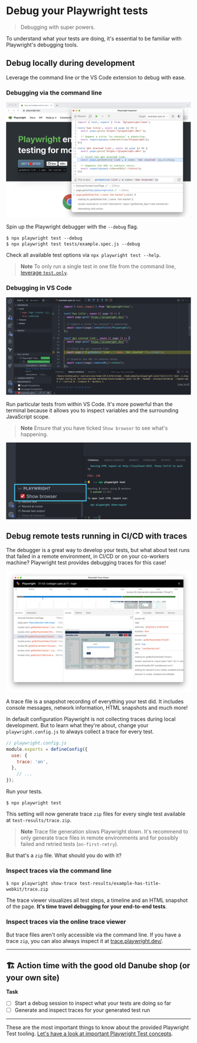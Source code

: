 # Debug your Playwright tests
> Debugging with super powers.

To understand what your tests are doing, it's essential to be familiar with Playwright's debugging tools.

## Debug locally during development

Leverage the command line or the VS Code extension to debug with ease.

### Debugging via the command line

![Debugging session in VS Code](../../assets/01-03-debugging-via-the-terminal.png)

Spin up the Playwright debugger with the `--debug` flag.

```
$ npx playwright test --debug
$ npx playwright test tests/example.spec.js --debug
```

Check all available test options via `npx playwright test --help`.

> **Note**
> To only run a single test in one file from the command line, [leverage `test.only`](https://playwright.dev/docs/api/class-test#test-only).

### Debugging in VS Code

![Debugging session in VS Code](../../assets/01-03-debugging-in-vs-code.png)

Run particular tests from within VS Code. It's more powerful than the terminal because it allows you to inspect variables and the surrounding JavaScript scope.

> **Note** Ensure that you have ticked `Show browser` to see what's happening.

![Show browser option](../../assets/01-03-show-browser.png)

## Debug remote tests running in CI/CD with traces

The debugger is a great way to develop your tests, but what about test runs that failed in a remote environment, in CI/CD or on your co-workers machine? Playwright test provides debugging traces for this case!

![Debugging a trace](../../assets/01-03-traces.png)

A trace file is a snapshot recording of everything your test did. It includes console messages, network information, HTML snapshots and much more!

In default configuration Playwright is not collecting traces during local development. But to learn what they're about, change your `playwright.config.js` to always collect a trace for every test.

```javascript
// playwright.config.js
module.exports = defineConfig({
  use: {
    trace: 'on',
  },
	// ...
});
```

Run your tests.

```
$ npx playwright test
```

This setting will now generate trace `zip` files for every single test available at `test-results/trace.zip`.

> **Note**
> Trace file generation slows Playwright down. It's recommend to only generate trace files in remote environments and for possibly failed and retried tests (`on-first-retry`).

But that's a `zip` file. What should you do with it?

### Inspect traces via the command line

```
$ npx playwright show-trace test-results/example-has-title-webkit/trace.zip
```

The trace viewer visualizes all test steps, a timeline and an HTML snapshot of the page. **It's time travel debugging for your end-to-end tests**.
### Inspect traces via the online trace viewer

But trace files aren't only accessible via the command line. If you have a trace `zip`, you can also always inspect it at [trace.playwright.dev/](https://trace.playwright.dev/).

------

## 🏗️ Action time with the good old Danube shop (or your own site)

**Task**

- [ ] Start a debug session to inspect what your tests are doing so far
- [ ] Generate and inspect traces for your generated test run

-----

These are the most important things to know about the provided Playwright Test tooling. [Let's have a look at important Playwright Test concepts](../02-writing-tests/01-locators-and-actionability.md).
